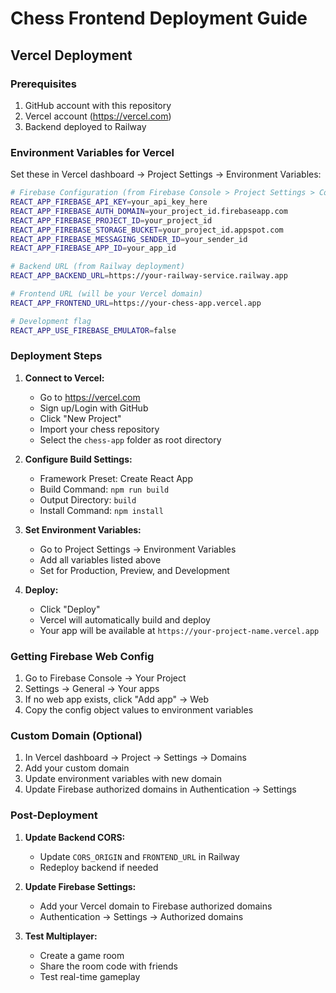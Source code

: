 # Chess Frontend Deployment Guide

## Vercel Deployment

### Prerequisites
1. GitHub account with this repository
2. Vercel account (https://vercel.com)
3. Backend deployed to Railway

### Environment Variables for Vercel

Set these in Vercel dashboard → Project Settings → Environment Variables:

```bash
# Firebase Configuration (from Firebase Console > Project Settings > Config)
REACT_APP_FIREBASE_API_KEY=your_api_key_here
REACT_APP_FIREBASE_AUTH_DOMAIN=your_project_id.firebaseapp.com
REACT_APP_FIREBASE_PROJECT_ID=your_project_id
REACT_APP_FIREBASE_STORAGE_BUCKET=your_project_id.appspot.com
REACT_APP_FIREBASE_MESSAGING_SENDER_ID=your_sender_id
REACT_APP_FIREBASE_APP_ID=your_app_id

# Backend URL (from Railway deployment)
REACT_APP_BACKEND_URL=https://your-railway-service.railway.app

# Frontend URL (will be your Vercel domain)
REACT_APP_FRONTEND_URL=https://your-chess-app.vercel.app

# Development flag
REACT_APP_USE_FIREBASE_EMULATOR=false
```

### Deployment Steps

1. **Connect to Vercel:**
   - Go to https://vercel.com
   - Sign up/Login with GitHub
   - Click "New Project"
   - Import your chess repository
   - Select the `chess-app` folder as root directory

2. **Configure Build Settings:**
   - Framework Preset: Create React App
   - Build Command: `npm run build`
   - Output Directory: `build`
   - Install Command: `npm install`

3. **Set Environment Variables:**
   - Go to Project Settings → Environment Variables
   - Add all variables listed above
   - Set for Production, Preview, and Development

4. **Deploy:**
   - Click "Deploy"
   - Vercel will automatically build and deploy
   - Your app will be available at `https://your-project-name.vercel.app`

### Getting Firebase Web Config

1. Go to Firebase Console → Your Project
2. Settings → General → Your apps
3. If no web app exists, click "Add app" → Web
4. Copy the config object values to environment variables

### Custom Domain (Optional)

1. In Vercel dashboard → Project → Settings → Domains
2. Add your custom domain
3. Update environment variables with new domain
4. Update Firebase authorized domains in Authentication → Settings

### Post-Deployment

1. **Update Backend CORS:**
   - Update `CORS_ORIGIN` and `FRONTEND_URL` in Railway
   - Redeploy backend if needed

2. **Update Firebase Settings:**
   - Add your Vercel domain to Firebase authorized domains
   - Authentication → Settings → Authorized domains

3. **Test Multiplayer:**
   - Create a game room
   - Share the room code with friends
   - Test real-time gameplay